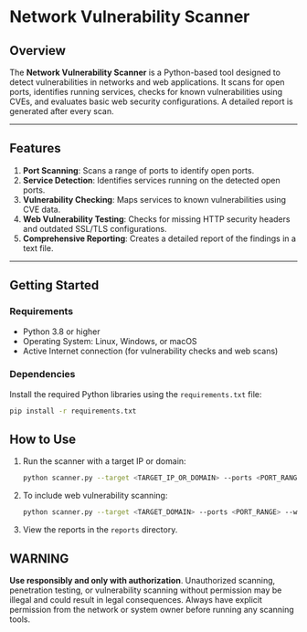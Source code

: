 # **Network Vulnerability Scanner**

## **Overview**  
The **Network Vulnerability Scanner** is a Python-based tool designed to detect vulnerabilities in networks and web applications. It scans for open ports, identifies running services, checks for known vulnerabilities using CVEs, and evaluates basic web security configurations. A detailed report is generated after every scan.

---

## **Features**  
1. **Port Scanning**: Scans a range of ports to identify open ports.  
2. **Service Detection**: Identifies services running on the detected open ports.  
3. **Vulnerability Checking**: Maps services to known vulnerabilities using CVE data.  
4. **Web Vulnerability Testing**: Checks for missing HTTP security headers and outdated SSL/TLS configurations.  
5. **Comprehensive Reporting**: Creates a detailed report of the findings in a text file.  

---

## **Getting Started**  

### **Requirements**  
- Python 3.8 or higher  
- Operating System: Linux, Windows, or macOS  
- Active Internet connection (for vulnerability checks and web scans)  

### **Dependencies**  
Install the required Python libraries using the `requirements.txt` file:  
```bash
pip install -r requirements.txt
```

## **How to Use**
1.  Run the scanner with a target IP or domain:
    ```bash
    python scanner.py --target <TARGET_IP_OR_DOMAIN> --ports <PORT_RANGE>
    ```  
2.  To include web vulnerability scanning:
    ```bash
    python scanner.py --target <TARGET_DOMAIN> --ports <PORT_RANGE> --web
    ```
3.  View the reports in the `reports` directory.

## **WARNING**
**Use responsibly and only with authorization**. Unauthorized scanning, penetration testing, or vulnerability scanning without permission may be illegal and could result in legal consequences. Always have explicit permission from the network or system owner before running any scanning tools.
